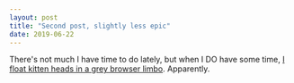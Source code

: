 ```yaml
---
layout: post
title: "Second post, slightly less epic"
date: 2019-06-22
---
```


There's not much I have time to do lately, but when I DO have some time, <a href="https://ewastasiak.pl/animated-svg/kittehfloat.html">I float kitten heads in a grey browser limbo</a>. Apparently.
